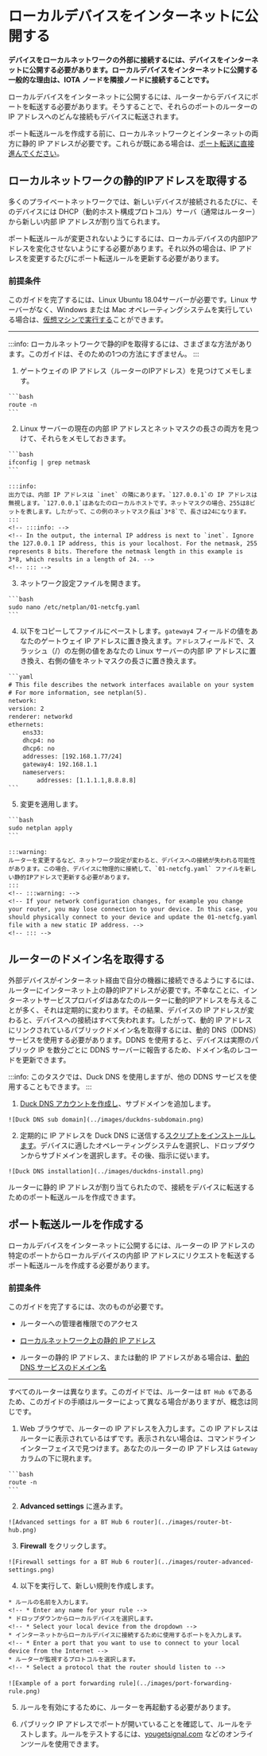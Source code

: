 # ローカルデバイスをインターネットに公開する
<!-- # Expose your local device to the Internet -->

**デバイスをローカルネットワークの外部に接続するには、デバイスをインターネットに公開する必要があります。ローカルデバイスをインターネットに公開する一般的な理由は、IOTA ノードを隣接ノードに接続することです。**
<!-- **To connect a device to those outside of your local network, you need to expose it to the Internet. A common reason to expose your local device to the Internet is to connect an IOTA node to neighbors.** -->

ローカルデバイスをインターネットに公開するには、ルーターからデバイスにポートを転送する必要があります。そうすることで、それらのポートのルーターの IP アドレスへのどんな接続もデバイスに転送されます。
<!-- To expose your local device to the Internet, you must forward ports from your router to your device. By doing so, any connections to your router's IP address on those ports will be forwarded to your device. -->

ポート転送ルールを作成する前に、ローカルネットワークとインターネットの両方に静的 IP アドレスが必要です。これらが既にある場合は、[ポート転送に直接進んでください](#create-a-port-forwarding-rule)。
<!-- Before you can create port forwarding rules, you need a static IP address both on your local network and the Internet. If you already have these, [go straight to port forwarding](#create-a-port-forwarding-rule). -->

## ローカルネットワークの静的IPアドレスを取得する
<!-- ## Get a static IP address on your local network -->

多くのプライベートネットワークでは、新しいデバイスが接続されるたびに、そのデバイスには DHCP（動的ホスト構成プロトコル）サーバ（通常はルーター）から新しい内部 IP アドレスが割り当てられます。
<!-- On many private networks, whenever a new device connects to it, the device is assigned a new internal IP address from a DHCP (dynamic host configuration protocol) server, which is usually a router. -->

ポート転送ルールが変更されないようにするには、ローカルデバイスの内部IPアドレスを変化させないようにする必要があります。それ以外の場合は、IP アドレスを変更するたびにポート転送ルールを更新する必要があります。
<!-- To avoid changing port forwarding rules, you need the internal IP address of your local device to stay the same. Otherwise, you'd need to update your port forwarding rules every time your IP address were to change. -->

### 前提条件
<!-- ### Prerequisites -->

このガイドを完了するには、Linux Ubuntu 18.04サーバーが必要です。Linux サーバーがなく、Windows または Mac オペレーティングシステムを実行している場合は、[仮想マシンで実行する](../how-to-guides/set-up-virtual-machine.md)ことができます。
<!-- To complete this guide, you must have a Linux Ubuntu 18.04 server. If you don't have a Linux server and you're running a Windows or Mac operating system, you can [run one in a virtual machine](../how-to-guides/set-up-virtual-machine.md). -->

---

:::info:
ローカルネットワークで静的IPを取得するには、さまざまな方法があります。このガイドは、そのための1つの方法にすぎません。
:::
<!-- :::info: -->
<!-- You can get a static IP on your local network in many ways. This guide is just one way of doing so. -->
<!-- ::: -->

1. ゲートウェイの IP アドレス（ルーターのIPアドレス）を見つけてメモします。
  <!-- 1. Find your gateway IP address (router's IP address) and make a note of it -->

    ```bash
    route -n
    ```

2. Linux サーバーの現在の内部 IP アドレスとネットマスクの長さの両方を見つけて、それらをメモしておきます。
  <!-- 2. Find both the current internal IP address of your Linux server and the netmask length, and make a note of them -->

    ```bash
    ifconfig | grep netmask
    ```

    :::info:
    出力では、内部 IP アドレスは `inet` の隣にあります。`127.0.0.1`の IP アドレスは無視します。`127.0.0.1`はあなたのローカルホストです。ネットマスクの場合、255は8ビットを表します。したがって、この例のネットマスク長は`3*8`で、長さは24になります。
    :::
    <!-- :::info: -->
    <!-- In the output, the internal IP address is next to `inet`. Ignore the 127.0.0.1 IP address, this is your localhost. For the netmask, 255 represents 8 bits. Therefore the netmask length in this example is 3*8, which results in a length of 24. -->
    <!-- ::: -->

3. ネットワーク設定ファイルを開きます。
  <!-- 3. Open the network configuration file -->

    ```bash
    sudo nano /etc/netplan/01-netcfg.yaml
    ```

4. 以下をコピーしてファイルにペーストします。`gateway4` フィールドの値をあなたのゲートウェイ IP アドレスに置き換えます。`アドレス`フィールドで、スラッシュ（/）の左側の値をあなたの Linux サーバーの内部 IP アドレスに置き換え、右側の値をネットマスクの長さに置き換えます。
  <!-- 4. Copy and paste the following into the file. Replace the value of the `gateway4` field to your gateway IP address. In the `addresses` field, replace the value on the left of the forward slash (/) with the internal IP address of your Linux server and replace the value on the right with the netmask length. -->

    ```yaml
    # This file describes the network interfaces available on your system
    # For more information, see netplan(5).
    network:
    version: 2
    renderer: networkd
    ethernets:
        ens33:
        dhcp4: no
        dhcp6: no
        addresses: [192.168.1.77/24]
        gateway4: 192.168.1.1
        nameservers:
            addresses: [1.1.1.1,8.8.8.8]
    ```

5. 変更を適用します。
  <!-- 5. Apply your changes -->

    ```bash
    sudo netplan apply
    ```

    :::warning:
    ルーターを変更するなど、ネットワーク設定が変わると、デバイスへの接続が失われる可能性があります。この場合、デバイスに物理的に接続して、`01-netcfg.yaml` ファイルを新しい静的IPアドレスで更新する必要があります。
    :::
    <!-- :::warning: -->
    <!-- If your network configuration changes, for example you change your router, you may lose connection to your device. In this case, you should physically connect to your device and update the 01-netcfg.yaml file with a new static IP address. -->
    <!-- ::: -->

<a name="get-a-domain-name-for-your-router"></a>
## ルーターのドメイン名を取得する
<!-- ## Get a domain name for your router -->

外部デバイスがインターネット経由で自分の機器に接続できるようにするには、ルーターにインターネット上の静的IPアドレスが必要です。不幸なことに、インターネットサービスプロバイダはあなたのルーターに動的IPアドレスを与えることが多く、それは定期的に変わります。その結果、デバイスの IP アドレスが変わると、デバイスへの接続はすべて失われます。したがって、動的 IP アドレスにリンクされているパブリックドメイン名を取得するには、動的 DNS（DDNS）サービスを使用する必要があります。DDNS を使用すると、デバイスは実際のパブリック IP を数分ごとに DDNS サーバーに報告するため、ドメイン名のレコードを更新できます。
<!-- To allow external devices to connect to your device through the Internet, your router needs a static IP address on the Internet. Unfortunately, Internet service providers often give your router a dynamic IP address, which changes at regular intervals. As a result, any connections to your device will be lost when its IP address changes. Therefore, you need to use a dynamic DNS (DDNS) service to get a public domain name that is linked to your dynamic IP address. With a DDNS, your device will report the actual public IP to the DDNS server every few minutes, so it can update its records for your domain name. -->

:::info:
このタスクでは、Duck DNS を使用しますが、他の DDNS サービスを使用することもできます。
:::
<!-- :::info: -->
<!-- In this task, we use Duck DNS, but you can choose to use any other DDNS services. -->
<!-- ::: -->

1. [Duck DNS アカウントを作成し](https://www.duckdns.org/)、サブドメインを追加します。
  <!-- 1. [Create a Duck DNS account](https://www.duckdns.org/) and add a subdomain -->

    ![Duck DNS sub domain](../images/duckdns-subdomain.png)

2. 定期的に IP アドレスを Duck DNS に送信する[スクリプトをインストールします](https://www.duckdns.org/install.jsp)。デバイスに適したオペレーティングシステムを選択し、ドロップダウンからサブドメインを選択します。その後、指示に従います。
  <!-- 2. [Install the scripts](https://www.duckdns.org/install.jsp) that will send your IP address to Duck DNS at regular intervals. Make sure you select the correct operating system for your device and select your subdomain from the dropdown. Then, follow the instructions. -->

    ![Duck DNS installation](../images/duckdns-install.png)

ルーターに静的 IP アドレスが割り当てられたので、接続をデバイスに転送するためのポート転送ルールを作成できます。
<!-- Now that your router has a static IP address, you can create port forwarding rules to forward connections to your device. -->

<a name="create-a-port-forwarding-rule"></a>
## ポート転送ルールを作成する
<!-- ## Create a port forwarding rule -->

ローカルデバイスをインターネットに公開するには、ルーターの IP アドレスの特定のポートからローカルデバイスの内部 IP アドレスにリクエストを転送するポート転送ルールを作成する必要があります。
<!-- To expose a local device to the Internet, you must create port forwarding rules, which forward requests from certain ports of your router's IP address to your local device's internal IP address. -->

### 前提条件
<!-- ### Prerequisites -->

このガイドを完了するには、次のものが必要です。
<!-- To complete this guide, you need the following: -->

- ルーターへの管理者権限でのアクセス
<!-- - Administrator access to your router -->
- [ローカルネットワーク上の静的 IP アドレス](#get-a-static-ip-address-on-your-local-network)
<!-- - A [static IP address on your local network](#get-a-static-ip-address-on-your-local-network). -->
- ルーターの静的 IP アドレス、または動的 IP アドレスがある場合は、[動的 DNS サービスのドメイン名](#get-a-domain-name-for-your-router)
<!-- - A static IP address for your router, or if it has a dynamic IP address, a [domain name from a dynamic DNS service](#get-a-domain-name-for-your-router) -->

---

すべてのルーターは異なります。このガイドでは、ルーターは `BT Hub 6`であるため、このガイドの手順はルーターによって異なる場合がありますが、概念は同じです。
<!-- All routers are different. In this guide, the router is a BT Hub 6, as a result the steps in this guide may be different for your router, but the concepts are the same. -->

1. Web ブラウザで、ルーターの IP アドレスを入力します。この IP アドレスはルーターに表示されているはずです。表示されない場合は、コマンドラインインターフェイスで見つけます。あなたのルーターの IP アドレスは `Gateway` カラムの下に現れます。
  <!-- 1. In a web browser, enter the IP address of your router. This IP address should be displayed on your router. If you can't see it, find it in the command-line interface. You'll see your router's IP address under the `Gateway` column. -->

    ```bash
    route -n
    ```

2. **Advanced settings** に進みます。
  <!-- 2. Go to **Advanced settings** -->

    ![Advanced settings for a BT Hub 6 router](../images/router-bt-hub.png)

3. **Firewall** をクリックします。
  <!-- 3. Click **Firewall** -->

    ![Firewall settings for a BT Hub 6 router](../images/router-advanced-settings.png)

4. 以下を実行して、新しい規則を作成します。
  <!-- 4. Create a new rule by doing the following: -->

    * ルールの名前を入力します。
    <!-- * Enter any name for your rule -->
    * ドロップダウンからローカルデバイスを選択します。
    <!-- * Select your local device from the dropdown -->
    * インターネットからローカルデバイスに接続するために使用するポートを入力します。
    <!-- * Enter a port that you want to use to connect to your local device from the Internet -->
    * ルーターが監視するプロトコルを選択します。
    <!-- * Select a protocol that the router should listen to -->

    ![Example of a port forwarding rule](../images/port-forwarding-rule.png)

5. ルールを有効にするために、ルーターを再起動する必要があります。
  <!-- 5. You may need to restart your router for the rules to take effect -->

6. パブリック IP アドレスでポートが開いていることを確認して、ルールをテストします。ルールをテストするには、[yougetsignal.com](https://www.yougetsignal.com/tools/open-ports/) などのオンラインツールを使用できます。
  <!-- 6. Test your rules by checking that the port is open on your public IP address. To test your rules, you could use an online tool such as [yougetsignal.com](https://www.yougetsignal.com/tools/open-ports/). -->
